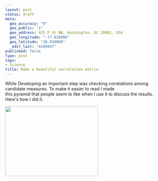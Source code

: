 ```yaml
--- 
layout: post
status: draft
meta: 
  geo_accuracy: "0"
  geo_public: "1"
  geo_address: 425 P St NW, Washington, DC 20001, USA
  geo_longitude: "-77.018000"
  geo_latitude: "38.910000"
  _edit_last: "4180497"
published: false
type: post
tags: 
- Science
title: Make a beautiful correlation matrix
---
```

While Developing an important step was checking correlations among candidate measures. To make it easier to read I made this pyramid that people seem to like when I use it to discuss the results. Here's how I did it.

<a href="http://nasonurb.files.wordpress.com/2011/09/readiness-correls-chart-copy.jpg"><img class="aligncenter size-medium wp-image-2036" title="Readiness-correls-chart copy" src="http://nasonurb.files.wordpress.com/2011/09/readiness-correls-chart-copy.jpg?w=300" alt="" width="300" height="226" /></a>

&nbsp;
